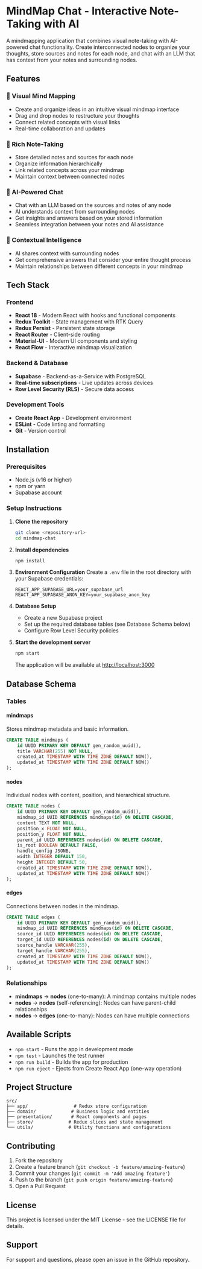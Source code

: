 # MindMap Chat - Interactive Note-Taking with AI

A mindmapping application that combines visual note-taking with AI-powered chat functionality. Create interconnected nodes to organize your thoughts, store sources and notes for each node, and chat with an LLM that has context from your notes and surrounding nodes.

## Features

### 🧠 Visual Mind Mapping
- Create and organize ideas in an intuitive visual mindmap interface
- Drag and drop nodes to restructure your thoughts
- Connect related concepts with visual links
- Real-time collaboration and updates

### 📝 Rich Note-Taking
- Store detailed notes and sources for each node
- Organize information hierarchically
- Link related concepts across your mindmap
- Maintain context between connected nodes

### 🤖 AI-Powered Chat
- Chat with an LLM based on the sources and notes of any node
- AI understands context from surrounding nodes
- Get insights and answers based on your stored information
- Seamless integration between your notes and AI assistance

### 🔗 Contextual Intelligence
- AI shares context with surrounding nodes
- Get comprehensive answers that consider your entire thought process
- Maintain relationships between different concepts in your mindmap

## Tech Stack

### Frontend
- **React 18** - Modern React with hooks and functional components
- **Redux Toolkit** - State management with RTK Query
- **Redux Persist** - Persistent state storage
- **React Router** - Client-side routing
- **Material-UI** - Modern UI components and styling
- **React Flow** - Interactive mindmap visualization

### Backend & Database
- **Supabase** - Backend-as-a-Service with PostgreSQL
- **Real-time subscriptions** - Live updates across devices
- **Row Level Security (RLS)** - Secure data access

### Development Tools
- **Create React App** - Development environment
- **ESLint** - Code linting and formatting
- **Git** - Version control

## Installation

### Prerequisites
- Node.js (v16 or higher)
- npm or yarn
- Supabase account

### Setup Instructions

1. **Clone the repository**
   ```bash
   git clone <repository-url>
   cd mindmap-chat
   ```

2. **Install dependencies**
   ```bash
   npm install
   ```

3. **Environment Configuration**
   Create a `.env` file in the root directory with your Supabase credentials:
   ```env
   REACT_APP_SUPABASE_URL=your_supabase_url
   REACT_APP_SUPABASE_ANON_KEY=your_supabase_anon_key
   ```

4. **Database Setup**
   - Create a new Supabase project
   - Set up the required database tables (see Database Schema below)
   - Configure Row Level Security policies

5. **Start the development server**
   ```bash
   npm start
   ```

   The application will be available at [http://localhost:3000](http://localhost:3000)

## Database Schema

### Tables

#### mindmaps
Stores mindmap metadata and basic information.
```sql
CREATE TABLE mindmaps (
    id UUID PRIMARY KEY DEFAULT gen_random_uuid(),
    title VARCHAR(255) NOT NULL,
    created_at TIMESTAMP WITH TIME ZONE DEFAULT NOW(),
    updated_at TIMESTAMP WITH TIME ZONE DEFAULT NOW()
);
```

#### nodes
Individual nodes with content, position, and hierarchical structure.
```sql
CREATE TABLE nodes (
    id UUID PRIMARY KEY DEFAULT gen_random_uuid(),
    mindmap_id UUID REFERENCES mindmaps(id) ON DELETE CASCADE,
    content TEXT NOT NULL,
    position_x FLOAT NOT NULL,
    position_y FLOAT NOT NULL,
    parent_id UUID REFERENCES nodes(id) ON DELETE CASCADE,
    is_root BOOLEAN DEFAULT FALSE,
    handle_config JSONB,
    width INTEGER DEFAULT 150,
    height INTEGER DEFAULT 50,
    created_at TIMESTAMP WITH TIME ZONE DEFAULT NOW(),
    updated_at TIMESTAMP WITH TIME ZONE DEFAULT NOW()
);
```

#### edges
Connections between nodes in the mindmap.
```sql
CREATE TABLE edges (
    id UUID PRIMARY KEY DEFAULT gen_random_uuid(),
    mindmap_id UUID REFERENCES mindmaps(id) ON DELETE CASCADE,
    source_id UUID REFERENCES nodes(id) ON DELETE CASCADE,
    target_id UUID REFERENCES nodes(id) ON DELETE CASCADE,
    source_handle VARCHAR(255),
    target_handle VARCHAR(255),
    created_at TIMESTAMP WITH TIME ZONE DEFAULT NOW(),
    updated_at TIMESTAMP WITH TIME ZONE DEFAULT NOW()
);
```






### Relationships
- **mindmaps** → **nodes** (one-to-many): A mindmap contains multiple nodes
- **nodes** → **nodes** (self-referencing): Nodes can have parent-child relationships
- **nodes** → **edges** (one-to-many): Nodes can have multiple connections



## Available Scripts

- `npm start` - Runs the app in development mode
- `npm test` - Launches the test runner
- `npm run build` - Builds the app for production
- `npm run eject` - Ejects from Create React App (one-way operation)

## Project Structure

```
src/
├── app/                 # Redux store configuration
├── domain/             # Business logic and entities
├── presentation/       # React components and pages
├── store/             # Redux slices and state management
└── utils/             # Utility functions and configurations
```

## Contributing

1. Fork the repository
2. Create a feature branch (`git checkout -b feature/amazing-feature`)
3. Commit your changes (`git commit -m 'Add amazing feature'`)
4. Push to the branch (`git push origin feature/amazing-feature`)
5. Open a Pull Request

## License

This project is licensed under the MIT License - see the LICENSE file for details.

## Support

For support and questions, please open an issue in the GitHub repository.
